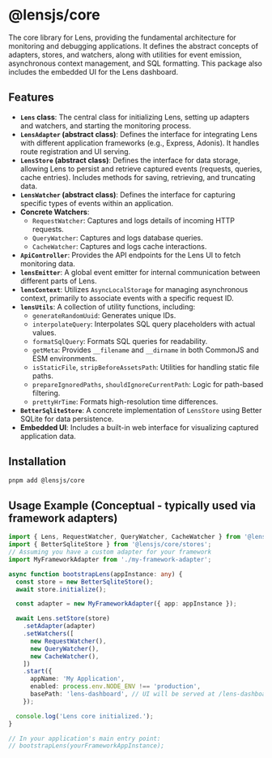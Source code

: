 # @lensjs/core

The core library for Lens, providing the fundamental architecture for monitoring and debugging applications. It defines the abstract concepts of adapters, stores, and watchers, along with utilities for event emission, asynchronous context management, and SQL formatting. This package also includes the embedded UI for the Lens dashboard.

## Features

*   **`Lens` class**: The central class for initializing Lens, setting up adapters and watchers, and starting the monitoring process.
*   **`LensAdapter` (abstract class)**: Defines the interface for integrating Lens with different application frameworks (e.g., Express, Adonis). It handles route registration and UI serving.
*   **`LensStore` (abstract class)**: Defines the interface for data storage, allowing Lens to persist and retrieve captured events (requests, queries, cache entries). Includes methods for saving, retrieving, and truncating data.
*   **`LensWatcher` (abstract class)**: Defines the interface for capturing specific types of events within an application.
*   **Concrete Watchers**:
    *   `RequestWatcher`: Captures and logs details of incoming HTTP requests.
    *   `QueryWatcher`: Captures and logs database queries.
    *   `CacheWatcher`: Captures and logs cache interactions.
*   **`ApiController`**: Provides the API endpoints for the Lens UI to fetch monitoring data.
*   **`lensEmitter`**: A global event emitter for internal communication between different parts of Lens.
*   **`lensContext`**: Utilizes `AsyncLocalStorage` for managing asynchronous context, primarily to associate events with a specific request ID.
*   **`lensUtils`**: A collection of utility functions, including:
    *   `generateRandomUuid`: Generates unique IDs.
    *   `interpolateQuery`: Interpolates SQL query placeholders with actual values.
    *   `formatSqlQuery`: Formats SQL queries for readability.
    *   `getMeta`: Provides `__filename` and `__dirname` in both CommonJS and ESM environments.
    *   `isStaticFile`, `stripBeforeAssetsPath`: Utilities for handling static file paths.
    *   `prepareIgnoredPaths`, `shouldIgnoreCurrentPath`: Logic for path-based filtering.
    *   `prettyHrTime`: Formats high-resolution time differences.
*   **`BetterSqliteStore`**: A concrete implementation of `LensStore` using Better SQLite for data persistence.
*   **Embedded UI**: Includes a built-in web interface for visualizing captured application data.

## Installation

```bash
pnpm add @lensjs/core
```

## Usage Example (Conceptual - typically used via framework adapters)

```typescript
import { Lens, RequestWatcher, QueryWatcher, CacheWatcher } from '@lensjs/core';
import { BetterSqliteStore } from '@lensjs/core/stores';
// Assuming you have a custom adapter for your framework
import MyFrameworkAdapter from './my-framework-adapter';

async function bootstrapLens(appInstance: any) {
  const store = new BetterSqliteStore();
  await store.initialize();

  const adapter = new MyFrameworkAdapter({ app: appInstance });

  await Lens.setStore(store)
    .setAdapter(adapter)
    .setWatchers([
      new RequestWatcher(),
      new QueryWatcher(),
      new CacheWatcher(),
    ])
    .start({
      appName: 'My Application',
      enabled: process.env.NODE_ENV !== 'production',
      basePath: 'lens-dashboard', // UI will be served at /lens-dashboard
    });

  console.log('Lens core initialized.');
}

// In your application's main entry point:
// bootstrapLens(yourFrameworkAppInstance);
```
